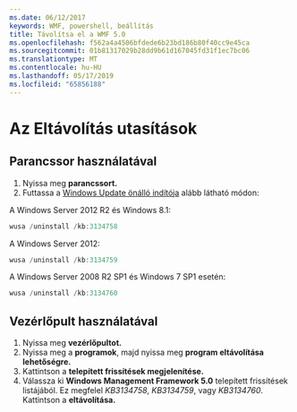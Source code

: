 ```yaml
---
ms.date: 06/12/2017
keywords: WMF, powershell, beállítás
title: Távolítsa el a WMF 5.0
ms.openlocfilehash: f562a4a4506bfdede6b23bd186b80f40cc9e45ca
ms.sourcegitcommit: 01b81317029b28dd9b61d167045fd31f1ec7bc06
ms.translationtype: MT
ms.contentlocale: hu-HU
ms.lasthandoff: 05/17/2019
ms.locfileid: "65856188"
---
```

# <a name="uninstallation-instructions"></a>Az Eltávolítás utasítások

## <a name="using-command-prompt"></a>Parancssor használatával

1. Nyissa meg **parancssort.**
2. Futtassa a [Windows Update önálló indítója](https://support.microsoft.com/en-us/kb/934307) alább látható módon:

A Windows Server 2012 R2 és Windows 8.1:

```powershell
wusa /uninstall /kb:3134758
```

A Windows Server 2012:

```powershell
wusa /uninstall /kb:3134759
```

A Windows Server 2008 R2 SP1 és Windows 7 SP1 esetén:

```powershell
wusa /uninstall /kb:3134760
```

## <a name="using-control-panel"></a>Vezérlőpult használatával

1. Nyissa meg **vezérlőpultot.**
2. Nyissa meg a **programok**, majd nyissa meg **program eltávolítása lehetőségre.**
3. Kattintson a **telepített frissítések megjelenítése.**
4. Válassza ki **Windows Management Framework 5.0** telepített frissítések listájából. Ez megfelel *KB3134758*, *KB3134759*, vagy *KB3134760*. Kattintson a **eltávolítása.**
